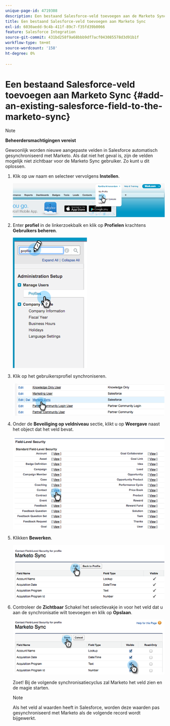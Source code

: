 ```yaml
---
unique-page-id: 4719308
description: Een bestaand Salesforce-veld toevoegen aan de Marketo Sync - Marketo Docs - Productdocumentatie
title: Een bestaand Salesforce-veld toevoegen aan Marketo Sync
exl-id: 6030aedd-9c4b-411f-89c7-f35fd39b0066
feature: Salesforce Integration
source-git-commit: 431bd258f9a68bbb9df7acf043085578d3d91b1f
workflow-type: tm+mt
source-wordcount: '158'
ht-degree: 0%

---
```


# Een bestaand Salesforce-veld toevoegen aan Marketo Sync {#add-an-existing-salesforce-field-to-the-marketo-sync}

>[!NOTE]
>
>**Beheerdersmachtigingen vereist**

Gewoonlijk worden nieuwe aangepaste velden in Salesforce automatisch gesynchroniseerd met Marketo. Als dat niet het geval is, zijn de velden mogelijk niet zichtbaar voor de Marketo Sync gebruiker. Zo kunt u dit oplossen.

1. Klik op uw naam en selecteer vervolgens **Instellen**.

   ![](assets/add-an-existing-salesforce-field-to-the-marketo-sync-1.png)

1. Enter **profiel** in de linkerzoekbalk en klik op **Profielen** krachtens **Gebruikers beheren**.

   ![](assets/add-an-existing-salesforce-field-to-the-marketo-sync-2.png)

1. Klik op het gebruikersprofiel synchroniseren.

   ![](assets/add-an-existing-salesforce-field-to-the-marketo-sync-3.png)

1. Onder de **Beveiliging op veldniveau** sectie, klikt u op **Weergave** naast het object dat het veld bevat.

   ![](assets/add-an-existing-salesforce-field-to-the-marketo-sync-4.png)

1. Klikken **Bewerken**.

   ![](assets/add-an-existing-salesforce-field-to-the-marketo-sync-5.png)

1. Controleer de **Zichtbaar** Schakel het selectievakje in voor het veld dat u aan de synchronisatie wilt toevoegen en klik op **Opslaan**.

   ![](assets/add-an-existing-salesforce-field-to-the-marketo-sync-6.png)

   Zoet! Bij de volgende synchronisatiecyclus zal Marketo het veld zien en de magie starten.

   >[!NOTE]
   >
   > Als het veld al waarden heeft in Salesforce, worden deze waarden pas gesynchroniseerd met Marketo als de volgende record wordt bijgewerkt.
